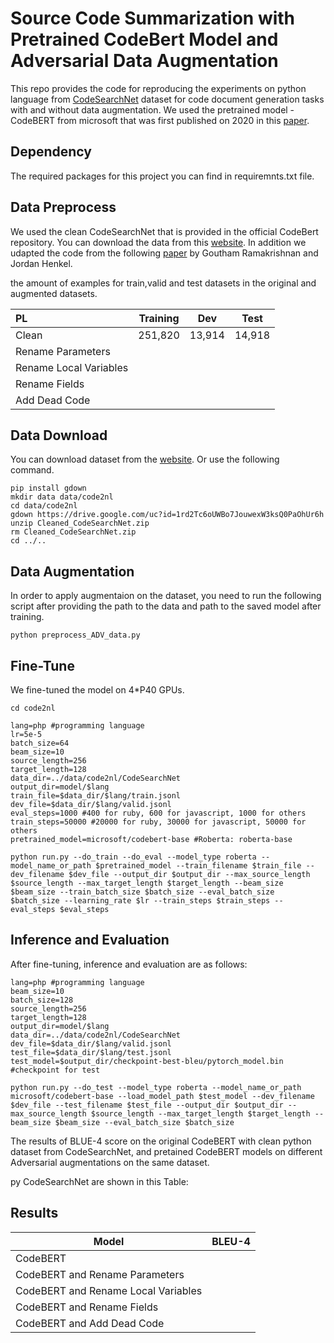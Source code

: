 # Source Code Summarization with Pretrained CodeBert Model and Adversarial Data Augmentation 

This repo provides the code for reproducing the experiments on  python language from [CodeSearchNet](https://arxiv.org/abs/1909.09436) dataset for code document generation tasks with and without data augmentation.
We used the pretrained model - CodeBERT from microsoft that was first published on 2020 in this [paper](https://arxiv.org/abs/2002.08155). 
## Dependency

The required packages for this project you can find in requiremnts.txt file.


## Data Preprocess

We used the clean CodeSearchNet that is provided in the official CodeBert repository. 
You can download the data from this [website](https://drive.google.com/open?id=1rd2Tc6oUWBo7JouwexW3ksQ0PaOhUr6h).
In addition we udapted  the code from the following [paper](https://arxiv.org/abs/2002.03043) 
by Goutham Ramakrishnan and Jordan Henkel.

the amount of examples for train,valid and test datasets in the original and augmented datasets.

| PL         | Training |  Dev   |  Test  |
| :--------- | :------: | :----: | :----: |
| Clean     | 251,820  | 13,914 | 14,918 |
| Rename Parameters        |   |  |  |
| Rename Local Variables         |   |   |   |
| Rename Fields       |   |   |  |
| Add Dead Code |   |   |   |



## Data Download

You can download dataset from the [website](https://drive.google.com/open?id=1rd2Tc6oUWBo7JouwexW3ksQ0PaOhUr6h). Or use the following command.

```shell
pip install gdown
mkdir data data/code2nl
cd data/code2nl
gdown https://drive.google.com/uc?id=1rd2Tc6oUWBo7JouwexW3ksQ0PaOhUr6h
unzip Cleaned_CodeSearchNet.zip
rm Cleaned_CodeSearchNet.zip
cd ../..
```

## Data Augmentation

In order to apply augmentaion on the dataset, you need to run the following script after providing the path to the data and path to the saved model after training. 
```shell
python preprocess_ADV_data.py
```


## Fine-Tune

We fine-tuned the model on 4*P40 GPUs. 

```shell
cd code2nl

lang=php #programming language
lr=5e-5
batch_size=64
beam_size=10
source_length=256
target_length=128
data_dir=../data/code2nl/CodeSearchNet
output_dir=model/$lang
train_file=$data_dir/$lang/train.jsonl
dev_file=$data_dir/$lang/valid.jsonl
eval_steps=1000 #400 for ruby, 600 for javascript, 1000 for others
train_steps=50000 #20000 for ruby, 30000 for javascript, 50000 for others
pretrained_model=microsoft/codebert-base #Roberta: roberta-base

python run.py --do_train --do_eval --model_type roberta --model_name_or_path $pretrained_model --train_filename $train_file --dev_filename $dev_file --output_dir $output_dir --max_source_length $source_length --max_target_length $target_length --beam_size $beam_size --train_batch_size $batch_size --eval_batch_size $batch_size --learning_rate $lr --train_steps $train_steps --eval_steps $eval_steps 
```



## Inference and Evaluation

After fine-tuning, inference and evaluation are as follows:

```shell
lang=php #programming language
beam_size=10
batch_size=128
source_length=256
target_length=128
output_dir=model/$lang
data_dir=../data/code2nl/CodeSearchNet
dev_file=$data_dir/$lang/valid.jsonl
test_file=$data_dir/$lang/test.jsonl
test_model=$output_dir/checkpoint-best-bleu/pytorch_model.bin #checkpoint for test

python run.py --do_test --model_type roberta --model_name_or_path microsoft/codebert-base --load_model_path $test_model --dev_filename $dev_file --test_filename $test_file --output_dir $output_dir --max_source_length $source_length --max_target_length $target_length --beam_size $beam_size --eval_batch_size $batch_size
```

The results of BLUE-4 score on the original CodeBERT with clean python dataset from CodeSearchNet, and pretained CodeBERT models on different Adversarial augmentations on the same dataset.

py CodeSearchNet are shown in this Table:


## Results

| Model       |   BLEU-4    |
| ----------- | :-------: |
| CodeBERT      |      |  
| CodeBERT and Rename Parameters  |      |  
| CodeBERT and Rename Local Variables     |     |     
| CodeBERT and Rename Fields   |   |
| CodeBERT and Add Dead Code   | |              


